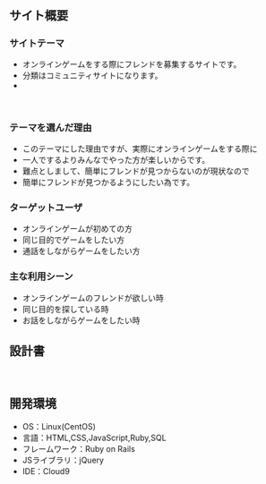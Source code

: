 # <GatheringOfAdventurers>
​
## サイト概要

### サイトテーマ
 - オンラインゲームをする際にフレンドを募集するサイトです。
 - 分類はコミュニティサイトになります。
 -
​
### テーマを選んだ理由
 - このテーマにした理由ですが、実際にオンラインゲームをする際に
 - 一人でするよりみんなでやった方が楽しいからです。
 - 難点としまして、簡単にフレンドが見つからないのが現状なので
 - 簡単にフレンドが見つかるようにしたい為です。
​
### ターゲットユーザ
 - オンラインゲームが初めての方
 - 同じ目的でゲームをしたい方
 - 通話をしながらゲームをしたい方
​
### 主な利用シーン
 - オンラインゲームのフレンドが欲しい時
 - 同じ目的を探している時
 - お話をしながらゲームをしたい時
​
## 設計書
<!--テーマを設定・提出する時点では不要です-->
​
## 開発環境
- OS：Linux(CentOS)
- 言語：HTML,CSS,JavaScript,Ruby,SQL
- フレームワーク：Ruby on Rails
- JSライブラリ：jQuery
- IDE：Cloud9